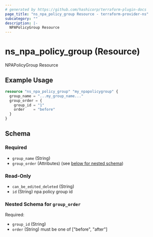 ```yaml
---
# generated by https://github.com/hashicorp/terraform-plugin-docs
page_title: "ns_npa_policy_group Resource - terraform-provider-ns"
subcategory: ""
description: |-
  NPAPolicyGroup Resource
---
```


# ns_npa_policy_group (Resource)

NPAPolicyGroup Resource

## Example Usage

```terraform
resource "ns_npa_policy_group" "my_npapolicygroup" {
  group_name = "...my_group_name..."
  group_order = {
    group_id = "1"
    order    = "before"
  }
}
```

<!-- schema generated by tfplugindocs -->
## Schema

### Required

- `group_name` (String)
- `group_order` (Attributes) (see [below for nested schema](#nestedatt--group_order))

### Read-Only

- `can_be_edited_deleted` (String)
- `id` (String) npa policy group id

<a id="nestedatt--group_order"></a>
### Nested Schema for `group_order`

Required:

- `group_id` (String)
- `order` (String) must be one of ["before", "after"]


